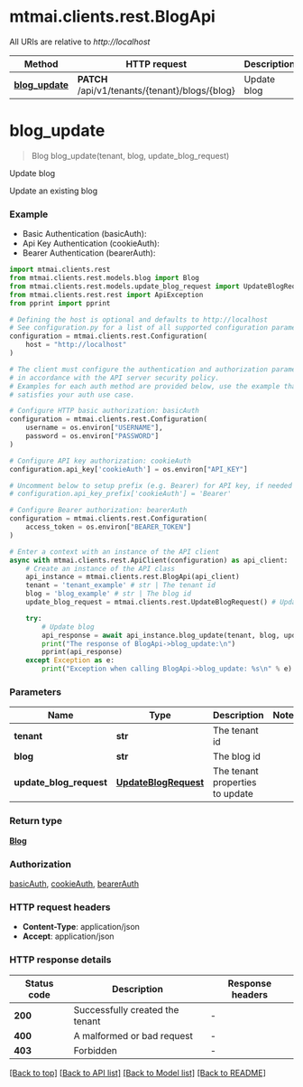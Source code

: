 # mtmai.clients.rest.BlogApi

All URIs are relative to *http://localhost*

Method | HTTP request | Description
------------- | ------------- | -------------
[**blog_update**](BlogApi.md#blog_update) | **PATCH** /api/v1/tenants/{tenant}/blogs/{blog} | Update blog


# **blog_update**
> Blog blog_update(tenant, blog, update_blog_request)

Update blog

Update an existing blog

### Example

* Basic Authentication (basicAuth):
* Api Key Authentication (cookieAuth):
* Bearer Authentication (bearerAuth):

```python
import mtmai.clients.rest
from mtmai.clients.rest.models.blog import Blog
from mtmai.clients.rest.models.update_blog_request import UpdateBlogRequest
from mtmai.clients.rest.rest import ApiException
from pprint import pprint

# Defining the host is optional and defaults to http://localhost
# See configuration.py for a list of all supported configuration parameters.
configuration = mtmai.clients.rest.Configuration(
    host = "http://localhost"
)

# The client must configure the authentication and authorization parameters
# in accordance with the API server security policy.
# Examples for each auth method are provided below, use the example that
# satisfies your auth use case.

# Configure HTTP basic authorization: basicAuth
configuration = mtmai.clients.rest.Configuration(
    username = os.environ["USERNAME"],
    password = os.environ["PASSWORD"]
)

# Configure API key authorization: cookieAuth
configuration.api_key['cookieAuth'] = os.environ["API_KEY"]

# Uncomment below to setup prefix (e.g. Bearer) for API key, if needed
# configuration.api_key_prefix['cookieAuth'] = 'Bearer'

# Configure Bearer authorization: bearerAuth
configuration = mtmai.clients.rest.Configuration(
    access_token = os.environ["BEARER_TOKEN"]
)

# Enter a context with an instance of the API client
async with mtmai.clients.rest.ApiClient(configuration) as api_client:
    # Create an instance of the API class
    api_instance = mtmai.clients.rest.BlogApi(api_client)
    tenant = 'tenant_example' # str | The tenant id
    blog = 'blog_example' # str | The blog id
    update_blog_request = mtmai.clients.rest.UpdateBlogRequest() # UpdateBlogRequest | The tenant properties to update

    try:
        # Update blog
        api_response = await api_instance.blog_update(tenant, blog, update_blog_request)
        print("The response of BlogApi->blog_update:\n")
        pprint(api_response)
    except Exception as e:
        print("Exception when calling BlogApi->blog_update: %s\n" % e)
```



### Parameters


Name | Type | Description  | Notes
------------- | ------------- | ------------- | -------------
 **tenant** | **str**| The tenant id | 
 **blog** | **str**| The blog id | 
 **update_blog_request** | [**UpdateBlogRequest**](UpdateBlogRequest.md)| The tenant properties to update | 

### Return type

[**Blog**](Blog.md)

### Authorization

[basicAuth](../README.md#basicAuth), [cookieAuth](../README.md#cookieAuth), [bearerAuth](../README.md#bearerAuth)

### HTTP request headers

 - **Content-Type**: application/json
 - **Accept**: application/json

### HTTP response details

| Status code | Description | Response headers |
|-------------|-------------|------------------|
**200** | Successfully created the tenant |  -  |
**400** | A malformed or bad request |  -  |
**403** | Forbidden |  -  |

[[Back to top]](#) [[Back to API list]](../README.md#documentation-for-api-endpoints) [[Back to Model list]](../README.md#documentation-for-models) [[Back to README]](../README.md)

